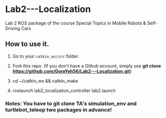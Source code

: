 # Lab2---Localization
Lab 2 ROS package of the course Special Topics in Mobile Robots &amp; Self-Driving Cars

## How to use it.

1. Go to your `catkin_ws/src` folder.

2. Fork this repo. (If you don't have a Github account, simply use **git clone https://github.com/GoroYeh56/Lab2---Localization.git**)

3. cd ~/catkin_ws && catkin_make

4. roslaunch lab2_localization_controller lab2.launch

### Notes: You have to git clone TA's simulation_env and turtlebot_teleop two packages in advance!
